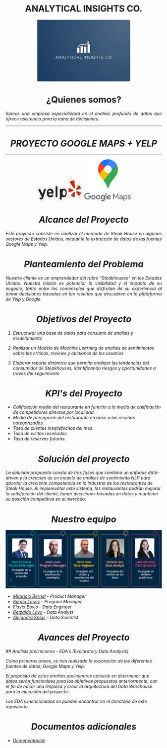 <h1 align="center">ANALYTICAL INSIGHTS CO. </h1>
<p align="center">
  <img src="images/1695228347590.jpg" alt="Analitycal Insights C.O" width="300">
</p>

<h1 align="center">¿Quienes somos?</h1>
<p align="justify">
<i> Somos una empresa especializada en el análisis profundo de datos que ofrece asistencia para la toma de decisiones. 

<hr>
<h1 align="center">PROYECTO GOOGLE MAPS + YELP </h1>
<hr>

<p align="center">
  <img src="images/Yelpp.png" alt="Yelp" width="150"> <img src="images/Maps.png" alt="Maps" width="150">
</p>

<h1 align="center">Alcance del Proyecto</h1>

<p align="justify"> 
Este proyecto consiste en analizar el mercado de Steak House en algunos sectores de Estados Unidos, mediante la extracción de datos de las fuentes Google Maps y Yelp. 

<h1 align="center">Planteamiento del Problema</h1>
<p align="justify"> 
Nuestro cliente es un emprendedor del rubro "Steakhouses" en los Estados Unidos. Nuestra misión es potenciar la visibilidad y el impacto de su negocio, tanto entre los comensales que disfrutan de su experiencia al tomar decisiones basadas en las reseñas que descubren en la plataforma de Yelp y Google.

<h1 align="center">Objetivos del Proyecto</h1>

1) Estructurar una base de datos para consumo de analisis y modelamiento

2) Realizar un Modelo de Machine Learning de analisis de sentimientos sobre las críticas, reviews y opiniones de los usuarios
   
3) Elaborar reporte dinámico que permita analizar las tendencias del consumidor de Steakhouses, identificando riesgos y oportunidades a traves del seguimiento

<h1 align="center">KPI's del Proyecto</h1>

- Calificación media del restaurante en función a la media de calificación de competidores directos por localidad.
- Media de percepción del restaurante en base a las reseñas categorizadas.
- Tasa de clientes insatisfechos del mes.
- Tasa de visitas reseñadas.
- Tasa de reservas futuras. 


<h1 align="center">Solución del proyecto</h1>

La solución propuesta consta de tres fases que combina un enfoque data-driven y la creación de un modelo de análisis de sentimiento NLP para abordar la creciente competencia en la industria de los restaurantes de Steak House. Al implementar este sistema, los restaurantes podrán mejorar la satisfacción del cliente, tomar decisiones basadas en datos y mantener su posición competitiva en el mercado.


<h1 align="center">Nuestro equipo </h1>
<p align="center">
  <img src="images/Team.png" alt="Team">
</p>

  - [Mauricio Bernal](https://www.linkedin.com/in/mauricio-bernal-portocarrero/) - Product Manager
  - [Sergio Lopez]() - Program Manager
  - [Flavio Bovio](https://www.linkedin.com/in/flavio-bovio/) - Data Engineer
  - [Betzaida Loyo](https://www.linkedin.com/in/betzaida-loyo-2342821b8/) - Data Analyst
  - [Alejandra Salas](https://www.linkedin.com/in/alejandra-lizeth-salas-talavera/) - Data Scientist


<h1 align="center">Avances del Proyecto</h1>
## Analisis preliminares - EDA´s (Exploratory Data Analysis)

Como primeros pasos, se han realizado la exporación de los diferentes fuentes de datos; Google Maps y Yelp. 

El propósito de estos analisis preliminares consiste en determinar que datos serán funcionlaes para los objetivos propuestos anteriormente, con el fin de hacer una limpieza y crear la arquitectura del Data Warehouse para la ejecución del proyecto. 

Los EDA´s mencionados se pueden encontrar en el directorio de este repositorio.

<h1 align="center">Documentos adicionales</h1>

- [Dcoumentación](https://docs.google.com/document/d/1UedDALNPgtT3v3JtRGXdhmiAqg43AttiR6wwsCfD57k/edit?usp=sharing)






